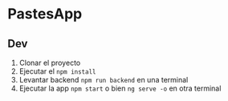 # PastesApp

## Dev

1. Clonar el proyecto
2. Ejecutar el ```npm install```
3. Levantar backend ```npm run backend``` en una terminal
4. Ejecutar la app ```npm start``` o bien ```ng serve -o``` en otra terminal